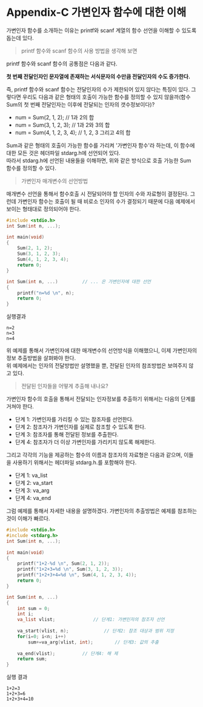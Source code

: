 # Appendix-C 가변인자 함수에 대한 이해

가변인자 함수를 소개하는 이유는 printf와 scanf 계열의 함수 선언을 이해할 수 있도록 돕는데 있다.



> printf 함수와 scanf 함수의 사용 방법을 생각해 보면

printf 함수와 scanf 함수의 공통점은 다음과 같다.

__첫 번째 전달인자인 문자열에 존재하는 서식문자의 수만큼 전달인자의 수도 증가한다.__

즉, printf 함수와 scanf 함수는 전달인자의 수가 제한되어 있지 않다는 특징이 있다. 그렇다면 우리도 다음과 같은 형태의 호출이 가능한 함수를 정의할 수 있지 않을까(함수 Sum의 첫 번째 전달인자는 이후에 전달되는 인자의 갯수정보이다)?

- num = Sum(2, 1, 2);					// 1과 2의 합
- num = Sum(3, 1, 2, 3);	            // 1과 2와 3의 합
- num = Sum(4, 1, 2, 3, 4);            // 1, 2, 3 그리고 4의 합

Sum과 같은 형태의 호출이 가능한 함수를 가리켜 '가변인자 함수'라 하는데, 이 함수에 대한 모든 것은 헤더파일 stdarg.h에 선언되어 있다.  
따라서 stdarg.h에 선언된 내용들을 이해하면, 위와 같은 방식으로 호출 가능한 Sum 함수를 정의할 수 있다.



> 가변인자 매개변수의 선언방법

매개변수 선언을 통해서 함수호출 시 전달되어야 할 인자의 수와 자료형이 결정된다. 그런데 가변인자 함수는 호출이 될 때 비로소 인자의 수가 결정되기 때문에 다음 예제에서 보이는 형태대로 정의되어야 한다.

```c
#include <stdio.h>
int Sum(int n, ...);

int main(void)
{
    Sum(2, 1, 2);
    Sum(3, 1, 2, 3);
    Sum(4, 1, 2, 3, 4);
    return 0;
}

int Sum(int n, ...)			// ... 은 가변인자에 대한 선언
{
    printf("n=%d \n", n);
    return 0;
}
```



실행결과

```
n=2
n=3
n=4
```



위 예제를 통해서 가변인자에 대한 매개변수의 선언방식을 이해했으니, 이제 가변인자의 정보 추출방법을 살펴봐야 한다.  
위 예제에서는 인자의 전달방법만 설명했을 뿐, 전달된 인자의 참조방법은 보여주지 않고 있다.



> 전달된 인자들을 어떻게 추출해 내나요?

가변인자 함수의 호출을 통해서 전달되는 인자정보를 추출하기 위해서는 다음의 단계를 거쳐야 한다.

- 단계 1: 가변인자를 가리킬 수 있는 참조자를 선언한다.
- 단계 2: 참조자가 가변인자를 실제로 참조할 수 있도록 한다.
- 단계 3: 참조자를 통해 전달된 정보를 추출한다.
- 단계 4: 참조자가 더 이상 가변인자를 가리키지 않도록 해제한다.

그리고 각각의 기능을 제공하는 함수의 이름과 참조자의 자료형은 다음과 같으며, 이들을 사용하기 위해서는 헤더파일 stdarg.h.를 포함해야 한다.

- 단계 1: va_list
- 단계 2: va_start
- 단계 3: va_arg
- 단계 4: va_end

그럼 예제를 통해서 자세한 내용을 설명하겠다. 가변인자의 추출방법은 예제를 참조하는 것이 이해가 빠르다.

```c
#include <stdio.h>
#include <stdarg.h>
int Sum(int n, ...);
    
int main(void)
{
    printf("1+2-%d \n", Sum(2, 1, 2));
    printf("1+2+3=%d \n", Sum(3, 1, 2, 3));
    printf("1+2+3+4=%d \n", Sum(4, 1, 2, 3, 4));
    return 0;
}

int Sum(int n, ...)
{
    int sum = 0;
    int i;
    va_list vlist;				// 단계1: 가변인자의 참조자 선언
    
    va_start(vlist, n);				// 단계2: 참조 대상과 범위 지정
    for(i=0; i<n; i++)
        sum+=va_arg(vlist, int);		// 단계3: 값의 추출
    
    va_end(vlist);			// 단계4: 해 제
    return sum;
}
```



실행 결과

```
1+2=3
1+2+3=6
1+2+3+4=10
```

